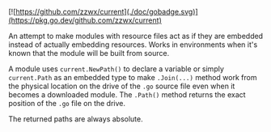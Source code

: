 [![https://github.com/zzwx/current](./doc/gobadge.svg)](https://pkg.go.dev/github.com/zzwx/current)

An attempt to make modules with resource files act as if they are embedded instead of actually embedding resources. Works in environments when it's known that the module will be built from source.

A module uses `current.NewPath()` to declare a variable or simply `current.Path` as an embedded type to make `.Join(...)` method work from the physical location on the drive of the `.go` source file even when it becomes a downloaded module. The `.Path()` method returns the exact position of the `.go` file on the drive.

The returned paths are always absolute.